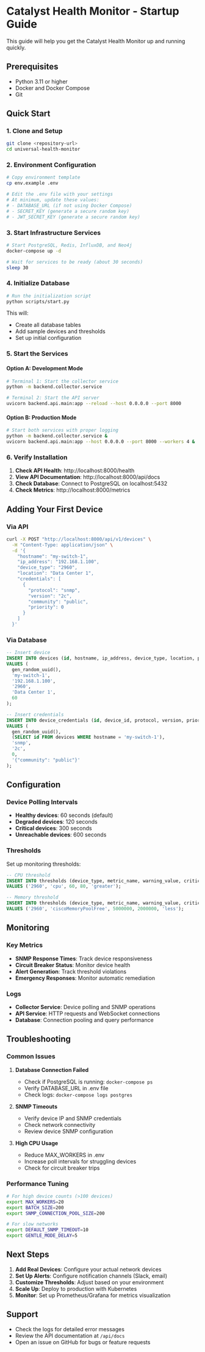 # Catalyst Health Monitor - Startup Guide

This guide will help you get the Catalyst Health Monitor up and running quickly.

## Prerequisites

- Python 3.11 or higher
- Docker and Docker Compose
- Git

## Quick Start

### 1. Clone and Setup

```bash
git clone <repository-url>
cd universal-health-monitor
```

### 2. Environment Configuration

```bash
# Copy environment template
cp env.example .env

# Edit the .env file with your settings
# At minimum, update these values:
# - DATABASE_URL (if not using Docker Compose)
# - SECRET_KEY (generate a secure random key)
# - JWT_SECRET_KEY (generate a secure random key)
```

### 3. Start Infrastructure Services

```bash
# Start PostgreSQL, Redis, InfluxDB, and Neo4j
docker-compose up -d

# Wait for services to be ready (about 30 seconds)
sleep 30
```

### 4. Initialize Database

```bash
# Run the initialization script
python scripts/start.py
```

This will:
- Create all database tables
- Add sample devices and thresholds
- Set up initial configuration

### 5. Start the Services

#### Option A: Development Mode

```bash
# Terminal 1: Start the collector service
python -m backend.collector.service

# Terminal 2: Start the API server
uvicorn backend.api.main:app --reload --host 0.0.0.0 --port 8000
```

#### Option B: Production Mode

```bash
# Start both services with proper logging
python -m backend.collector.service &
uvicorn backend.api.main:app --host 0.0.0.0 --port 8000 --workers 4 &
```

### 6. Verify Installation

1. **Check API Health**: http://localhost:8000/health
2. **View API Documentation**: http://localhost:8000/api/docs
3. **Check Database**: Connect to PostgreSQL on localhost:5432
4. **Check Metrics**: http://localhost:8000/metrics

## Adding Your First Device

### Via API

```bash
curl -X POST "http://localhost:8000/api/v1/devices" \
  -H "Content-Type: application/json" \
  -d '{
    "hostname": "my-switch-1",
    "ip_address": "192.168.1.100",
    "device_type": "2960",
    "location": "Data Center 1",
    "credentials": [
      {
        "protocol": "snmp",
        "version": "2c",
        "community": "public",
        "priority": 0
      }
    ]
  }'
```

### Via Database

```sql
-- Insert device
INSERT INTO devices (id, hostname, ip_address, device_type, location, poll_interval)
VALUES (
  gen_random_uuid(),
  'my-switch-1',
  '192.168.1.100',
  '2960',
  'Data Center 1',
  60
);

-- Insert credentials
INSERT INTO device_credentials (id, device_id, protocol, version, priority, credentials)
VALUES (
  gen_random_uuid(),
  (SELECT id FROM devices WHERE hostname = 'my-switch-1'),
  'snmp',
  '2c',
  0,
  '{"community": "public"}'
);
```

## Configuration

### Device Polling Intervals

- **Healthy devices**: 60 seconds (default)
- **Degraded devices**: 120 seconds
- **Critical devices**: 300 seconds
- **Unreachable devices**: 600 seconds

### Thresholds

Set up monitoring thresholds:

```sql
-- CPU threshold
INSERT INTO thresholds (device_type, metric_name, warning_value, critical_value, comparison)
VALUES ('2960', 'cpu', 60, 80, 'greater');

-- Memory threshold
INSERT INTO thresholds (device_type, metric_name, warning_value, critical_value, comparison)
VALUES ('2960', 'ciscoMemoryPoolFree', 5000000, 2000000, 'less');
```

## Monitoring

### Key Metrics

- **SNMP Response Times**: Track device responsiveness
- **Circuit Breaker Status**: Monitor device health
- **Alert Generation**: Track threshold violations
- **Emergency Responses**: Monitor automatic remediation

### Logs

- **Collector Service**: Device polling and SNMP operations
- **API Service**: HTTP requests and WebSocket connections
- **Database**: Connection pooling and query performance

## Troubleshooting

### Common Issues

1. **Database Connection Failed**
   - Check if PostgreSQL is running: `docker-compose ps`
   - Verify DATABASE_URL in .env file
   - Check logs: `docker-compose logs postgres`

2. **SNMP Timeouts**
   - Verify device IP and SNMP credentials
   - Check network connectivity
   - Review device SNMP configuration

3. **High CPU Usage**
   - Reduce MAX_WORKERS in .env
   - Increase poll intervals for struggling devices
   - Check for circuit breaker trips

### Performance Tuning

```bash
# For high device counts (>100 devices)
export MAX_WORKERS=20
export BATCH_SIZE=200
export SNMP_CONNECTION_POOL_SIZE=200

# For slow networks
export DEFAULT_SNMP_TIMEOUT=10
export GENTLE_MODE_DELAY=5
```

## Next Steps

1. **Add Real Devices**: Configure your actual network devices
2. **Set Up Alerts**: Configure notification channels (Slack, email)
3. **Customize Thresholds**: Adjust based on your environment
4. **Scale Up**: Deploy to production with Kubernetes
5. **Monitor**: Set up Prometheus/Grafana for metrics visualization

## Support

- Check the logs for detailed error messages
- Review the API documentation at `/api/docs`
- Open an issue on GitHub for bugs or feature requests
